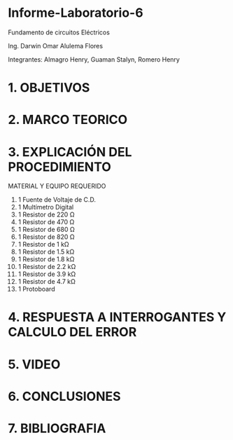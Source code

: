 # Informe-Laboratorio-6

Fundamento de circuitos Eléctricos

Ing. Darwin Omar Alulema Flores

Integrantes: Almagro Henry, Guaman Stalyn, Romero Henry

# 1. OBJETIVOS
# 2. MARCO TEORICO
# 3. EXPLICACIÓN DEL PROCEDIMIENTO

MATERIAL Y EQUIPO REQUERIDO

1. 1 Fuente de Voltaje de C.D.
2. 1 Multímetro Digital
3. 1 Resistor de 220 Ω
4. 1 Resistor de 470 Ω
5. 1 Resistor de 680 Ω
6. 1 Resistor de 820 Ω
7. 1 Resistor de 1 kΩ
8. 1 Resistor de 1.5 kΩ
9. 1 Resistor de 1.8 kΩ
10. 1 Resistor de 2.2 kΩ
11. 1 Resistor de 3.9 kΩ
12. 1 Resistor de 4.7 kΩ
13. 1 Protoboard

# 4. RESPUESTA A INTERROGANTES Y CALCULO DEL ERROR
# 5. VIDEO
# 6. CONCLUSIONES
# 7. BIBLIOGRAFIA
